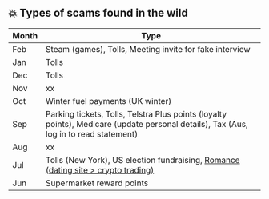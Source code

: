 ## 💥 Types of scams found in the wild

| Month    | Type  |
| -------- | ------- |
| Feb  | Steam (games), Tolls, Meeting invite for fake interview   |
| Jan | Tolls    |
| Dec    | Tolls   |
| Nov    | xx    |
| Oct    | Winter fuel payments (UK winter)    |
| Sep    | Parking tickets, Tolls, Telstra Plus points (loyalty points), Medicare (update personal details), Tax (Aus, log in to read statement)  |
| Aug    | xx    |
| Jul    | Tolls (New York), US election fundraising, [Romance (dating site > crypto trading)](https://www.bbb.org/scamtracker/lookupscam/869604)    |
| Jun    | Supermarket reward points    |
